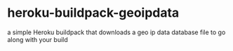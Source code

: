 # heroku-buildpack-geoipdata
a simple Heroku buildpack that downloads a geo ip data database file to go along with your build
